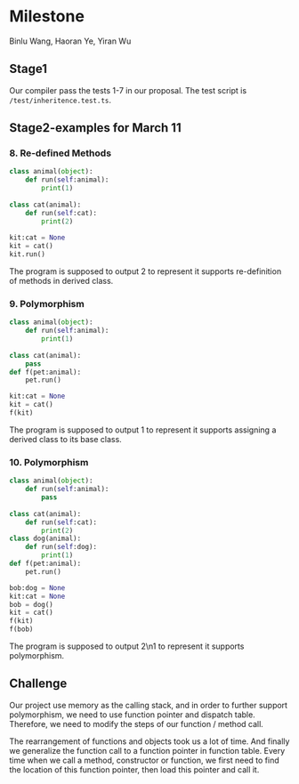 # Milestone

Binlu Wang, Haoran Ye, Yiran Wu

## Stage1

Our compiler pass the tests 1-7 in our proposal. The test script is `/test/inheritence.test.ts`.

## Stage2-examples for March 11

### 8.  Re-defined Methods

```python
class animal(object):
    def run(self:animal):
        print(1)
        
class cat(animal):
    def run(self:cat):
        print(2)
        
kit:cat = None
kit = cat()
kit.run()
```

The program is supposed to output 2 to represent it supports re-definition of methods in derived class.

### 9.  Polymorphism

```python
class animal(object):
    def run(self:animal):
        print(1)
        
class cat(animal):
    pass
def f(pet:animal):
    pet.run()

kit:cat = None
kit = cat()
f(kit)
```

The program is supposed to output 1 to represent it supports assigning a derived class to its base class.

### 10.  Polymorphism

```python
class animal(object):
    def run(self:animal):
        pass
        
class cat(animal):
    def run(self:cat):
        print(2)
class dog(animal):
    def run(self:dog):
        print(1)
def f(pet:animal):
    pet.run()

bob:dog = None
kit:cat = None
bob = dog()
kit = cat()
f(kit)
f(bob)
```

The program is supposed to output 2\n1 to represent it supports polymorphism.

## Challenge

Our project use memory as the calling stack, and in order to further support polymorphism, we need to use function pointer and dispatch table. Therefore, we need to modify the steps of our function / method call. 

The rearrangement of functions and objects took us a lot of time. And finally we generalize the function call to a function pointer in function table. Every time when we call a method, constructor or function, we first need to find the location of this function pointer, then load this pointer and call it. 













